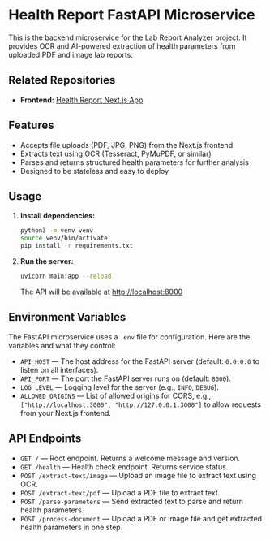 # Health Report FastAPI Microservice

This is the backend microservice for the Lab Report Analyzer project. It provides OCR and AI-powered extraction of health parameters from uploaded PDF and image lab reports.

## Related Repositories

- **Frontend:** [Health Report Next.js App](https://github.com/vivekbopaliya/lab-report-analyzer)


## Features

- Accepts file uploads (PDF, JPG, PNG) from the Next.js frontend
- Extracts text using OCR (Tesseract, PyMuPDF, or similar)
- Parses and returns structured health parameters for further analysis
- Designed to be stateless and easy to deploy

## Usage

1. **Install dependencies:**
   ```bash
   python3 -m venv venv
   source venv/bin/activate
   pip install -r requirements.txt
   ```
2. **Run the server:**
   ```bash
   uvicorn main:app --reload
   ```
   The API will be available at [http://localhost:8000](http://localhost:8000)

## Environment Variables

The FastAPI microservice uses a `.env` file for configuration. Here are the variables and what they control:

- `API_HOST` — The host address for the FastAPI server (default: `0.0.0.0` to listen on all interfaces).
- `API_PORT` — The port the FastAPI server runs on (default: `8000`).
- `LOG_LEVEL` — Logging level for the server (e.g., `INFO`, `DEBUG`).
- `ALLOWED_ORIGINS` — List of allowed origins for CORS, e.g., `["http://localhost:3000", "http://127.0.0.1:3000"]` to allow requests from your Next.js frontend.

## API Endpoints

- `GET /` — Root endpoint. Returns a welcome message and version.
- `GET /health` — Health check endpoint. Returns service status.
- `POST /extract-text/image` — Upload an image file to extract text using OCR.
- `POST /extract-text/pdf` — Upload a PDF file to extract text.
- `POST /parse-parameters` — Send extracted text to parse and return health parameters.
- `POST /process-document` — Upload a PDF or image file and get extracted health parameters in one step.

